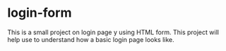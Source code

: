 # login-form
This is a small project on login page y using HTML form. This project will help use to understand how a basic login page looks like.
